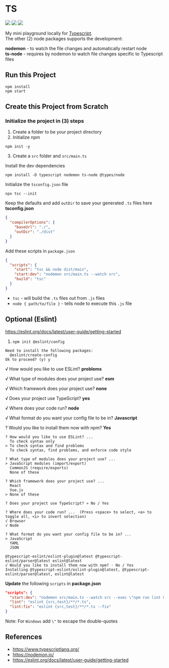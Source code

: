 # TS

<p>
    <img src="https://img.shields.io/badge/typescript-4.7.4-blue"/>
    <img src="https://img.shields.io/badge/nodemon-2.0.19-green"/>
    <img src="https://img.shields.io/badge/ts--node-10.9.1-blue"/>
</p>

My mini playground locally for [Typescript](https://www.typescriptlang.org/).<br>
The other (2) node packages supports the development:<br>

**nodemon** - to watch the file changes and automatically restart node<br>
**ts-node** - requires by nodemon to watch file changes specific to Typescript files

## Run this Project

```
npm install
npm start
```

## Create this Project from Scratch

### Initialize the project in (3) steps

1. Create a folder to be your project directory
2. Initialize npm

```
npm init -y
```

3. Create a `src` folder and `src/main.ts`<br>

Install the dev dependencies

```
npm install -D typescript nodemon ts-node @types/node
```

Initialize the `tsconfig.json` file

```
npx tsc --init
```

Keep the defaults and add `outDir` to save your generated `.ts` files here
**tsconfig.json**

```json
{
  "compilerOptions": {
    "baseUrl": "./",
    "outDir": "./dist"
  }
}
```

Add these scripts in `package.json`

```json
{
  "scripts": {
    "start": "tsc && node dist/main",
    "start:dev": "nodemon src/main.ts --watch src",
    "build": "tsc"
  }
}
```

- `tsc` - will build the `.ts` files out from `.js` files<br>
- `node { path/to/file }` - tells node to execute this `.js` file<br>

## Optional (Eslint)

https://eslint.org/docs/latest/user-guide/getting-started

1. `npm init @eslint/config`

```
Need to install the following packages:
  @eslint/create-config
Ok to proceed? (y) y
```

√ How would you like to use ESLint? **problems**

√ What type of modules does your project use? **esm**

√ Which framework does your project use? **none**

√ Does your project use TypeScript? **yes**

√ Where does your code run? **node**

√ What format do you want your config file to be in? **Javascript**

? Would you like to install them now with npm? **Yes**

```
? How would you like to use ESLint? ...
  To check syntax only
> To check syntax and find problems
  To check syntax, find problems, and enforce code style
```

```
? What type of modules does your project use? ...
> JavaScript modules (import/export)
  CommonJS (require/exports)
  None of these
```

```
? Which framework does your project use? ...
  React
  Vue.js
> None of these
```

```
? Does your project use TypeScript? » No / Yes
```

```
? Where does your code run? ...  (Press <space> to select, <a> to toggle all, <i> to invert selection)
√ Browser
√ Node
```

```
? What format do you want your config file to be in? ...
> JavaScript
  YAML
  JSON
```

```
@typescript-eslint/eslint-plugin@latest @typescript-eslint/parser@latest eslint@latest
√ Would you like to install them now with npm? · No / Yes
Installing @typescript-eslint/eslint-plugin@latest, @typescript-eslint/parser@latest, eslint@latest
```

**Update** the following `scripts` in **package.json**

```json
"scripts": {
  "start:dev": "nodemon src/main.ts --watch src --exec \"npm run lint && nodemon\"",
  "lint": "eslint {src,test}/**/*.ts",
  "lint:fix": "eslint {src,test}/**/*.ts --fix"
}
```

Note: For `Windows` add `\"` to escape the double-quotes

## References

- https://www.typescriptlang.org/
- https://nodemon.io/
- https://eslint.org/docs/latest/user-guide/getting-started
